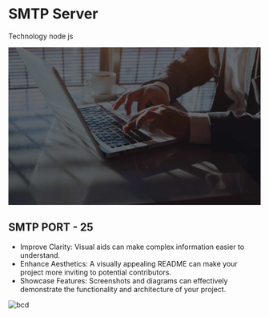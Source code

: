 # SMTP Server
Technology
  node js



![Hello how are you](https://raw.githubusercontent.com/SAURABHKUMARGGA/firstlookweb/gh-pages/static/media/background.8be2d332.jpg)

## SMTP PORT - 25

* Improve Clarity: Visual aids can make complex information easier to understand.
* Enhance Aesthetics: A visually appealing README can make your project more inviting to potential contributors.
* Showcase Features: Screenshots and diagrams can effectively demonstrate the functionality and architecture of your project.

![bcd](https://github.com/user-attachments/assets/3c6a6421-700a-47cc-940f-10a52136f215)
